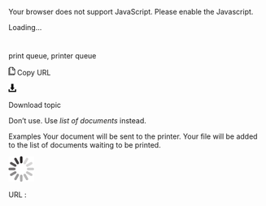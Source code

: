 ﻿Your browser does not support JavaScript. Please enable the Javascript.

Loading...

# 

print queue, printer queue

![Copy URL](media/print-queue-printer-queue/Copy.png)
Copy URL

![Download](media/print-queue-printer-queue/Download.png)

Download topic

Don’t use. Use *list of documents* instead. 

Examples
Your document will be sent to the printer.
Your file will be added to the list of documents waiting to be printed.

![In progress](media/print-queue-printer-queue/activity-large.gif)

URL :
